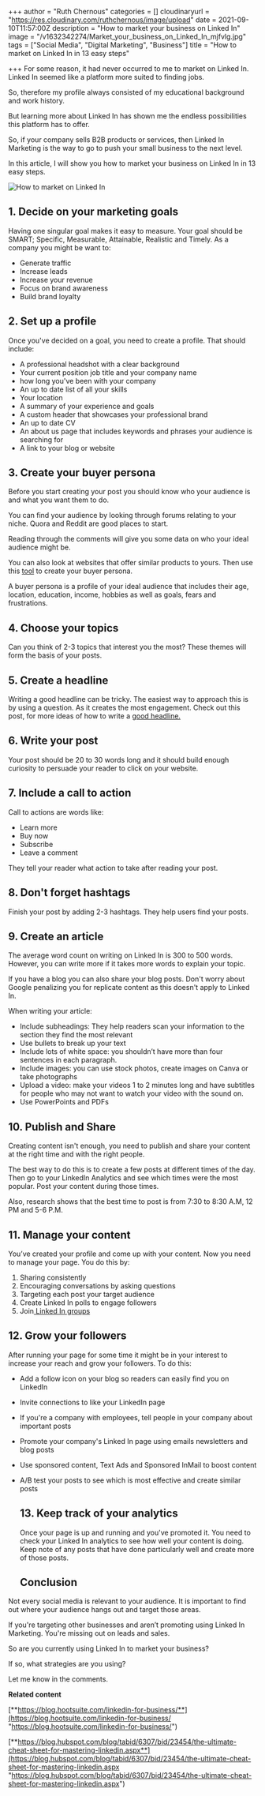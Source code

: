 +++
author = "Ruth Chernous"
categories = []
cloudinaryurl = "https://res.cloudinary.com/ruthchernous/image/upload"
date = 2021-09-10T11:57:00Z
description = "How to market your business on Linked In"
image = "/v1632342274/Market_your_business_on_Linked_In_mjfvlg.jpg"
tags = ["Social Media", "Digital Marketing", "Business"]
title = "How to market on Linked In in 13 easy steps"

+++
For some reason, it had never occurred to me to market on Linked In. Linked In seemed like a platform more suited to finding jobs.

So, therefore my profile always consisted of my educational background and work history.

But learning more about Linked In has shown me the endless possibilities this platform has to offer.

So, if your company sells B2B products or services, then Linked In Marketing is the way to go to push your small business to the next level.

In this article, I will show you how to market your business on Linked In in 13 easy steps. 

![How to market on Linked In](https://res.cloudinary.com/ruthchernous/image/upload/v1634434326/How_to_market_on_Linked_In_xt5kwp.jpg "How to market on Linked In")

## **1. Decide on your marketing goals**

Having one singular goal makes it easy to measure. Your goal should be SMART; Specific, Measurable, Attainable, Realistic and Timely. As a company you might be want to:

* Generate traffic
* Increase leads
* Increase your revenue
* Focus on brand awareness
* Build brand loyalty

## **2. Set up a profile**

Once you've decided on a goal, you need to create a profile. That should include:

* A professional headshot with a clear background
* Your current position job title and your company name 
* how long you've been with your company
* An up to date list of all your skills
* Your location
* A summary of your experience and goals
* A custom header that showcases your professional brand
* An up to date CV
* An about us page that includes keywords and phrases your audience is searching for
* A link to your blog or website

## **3. Create your buyer persona**

Before you start creating your post you should know who your audience is and what you want them to do.

You can find your audience by looking through forums relating to your niche. Quora and Reddit are good places to start. 

Reading through the comments will give you some data on who your ideal audience might be. 

You can also look at websites that offer similar products to yours. Then use this [tool](https://www.hubspot.com/make-my-persona) to create your buyer persona.

A buyer persona is a profile of your ideal audience that includes their age, location, education, income, hobbies as well as goals, fears and frustrations.

## **4. Choose your topics**

Can you think of 2-3 topics that interest you the most? These themes will form the basis of your posts. 

## **5. Create a headline**

Writing a good headline can be tricky. The easiest way to approach this is by using a question. As it creates the most engagement. Check out this post, for more ideas of how to write a [good headline.](https://www.ruthchernous.com/post/15-principles-to-writing-good-headlines/)

## **6. Write your post**

Your post should be 20 to 30 words long and it should build enough curiosity to persuade your reader to click on your website.

## **7. Include a call to action**

Call to actions are words like:

* Learn more
* Buy now
* Subscribe
* Leave a comment

They tell your reader what action to take after reading your post.

## **8. Don't forget hashtags**

Finish your post by adding 2-3 hashtags. They help users find your posts. 

## **9. Create an article** 

The average word count on writing on Linked In is 300 to 500 words. However, you can write more if it takes more words to explain your topic. 

If you have a blog you can also share your blog posts. Don't worry about Google penalizing you for replicate content as this doesn't apply to Linked In.

When writing your article:

* Include subheadings: They help readers scan your information to the section they find the most relevant 
* Use bullets to break up your text 
* Include lots of white space: you shouldn’t have more than four sentences in each paragraph.
* Include images: you can use stock photos, create images on Canva or take photographs
* Upload a video: make your videos 1 to 2 minutes long and have subtitles for people who may not want to watch your video with the sound on.
* Use PowerPoints and PDFs

## **10. Publish and Share**

Creating content isn't enough, you need to publish and share your content at the right time and with the right people.

The best way to do this is to create a few posts at different times of the day. Then go to your LinkedIn Analytics and see which times were the most popular. Post your content during those times.

Also, research shows that the best time to post is from 7:30 to 8:30 A.M, 12 PM and 5-6 P.M.

## **11. Manage your content**

You’ve created your profile and come up with your content. Now you need to manage your page. You do this by:

1. Sharing consistently
2. Encouraging conversations by asking questions
3. Targeting each post your target audience
4. Create Linked In polls to engage followers
5. Join[ Linked In groups](https://www.linkedin.com/pulse/main-benefits-joining-linkedin-group-sarah-santacroce)

## **12. Grow your followers**

After running your page for some time it might be in your interest to increase your reach and grow your followers. To do this:

* Add a follow icon on your blog so readers can easily find you on LinkedIn
* Invite connections to like your LinkedIn page
* If you're a company with employees, tell people in your company about important posts
* Promote your company's Linked In page using emails newsletters and blog posts
* Use sponsored content, Text Ads and Sponsored InMail to boost content
* A/B test your posts to see which is most effective and create similar posts

  ## **13. Keep track of your analytics**

  Once your page is up and running and you've promoted it. You need to check your Linked In analytics to see how well your content is doing. Keep note of any posts that have done particularly well and create more of those posts.

  ## **Conclusion**

Not every social media is relevant to your audience. It is important to find out where your audience hangs out and target those areas.

If you're targeting other businesses and aren’t promoting using Linked In Marketing. You're missing out on leads and sales.

So are you currently using Linked In to market your business?

If so, what strategies are you using?

Let me know in the comments.

**Related content**

[**https://blog.hootsuite.com/linkedin-for-business/**](https://blog.hootsuite.com/linkedin-for-business/ "https://blog.hootsuite.com/linkedin-for-business/")

[**https://blog.hubspot.com/blog/tabid/6307/bid/23454/the-ultimate-cheat-sheet-for-mastering-linkedin.aspx**](https://blog.hubspot.com/blog/tabid/6307/bid/23454/the-ultimate-cheat-sheet-for-mastering-linkedin.aspx "https://blog.hubspot.com/blog/tabid/6307/bid/23454/the-ultimate-cheat-sheet-for-mastering-linkedin.aspx")